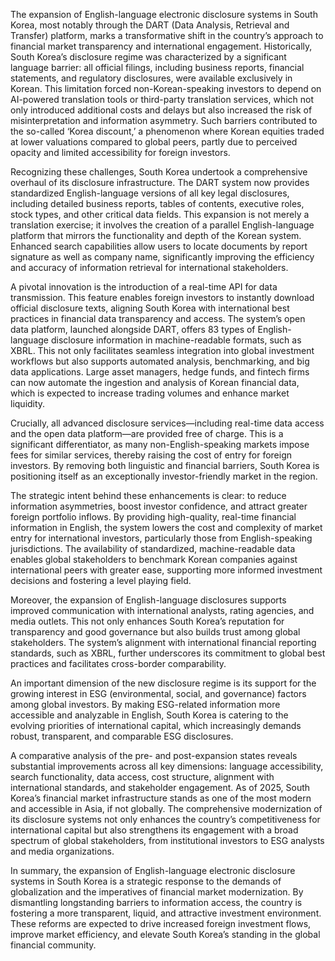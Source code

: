The expansion of English-language electronic disclosure systems in South Korea, most notably through the DART (Data Analysis, Retrieval and Transfer) platform, marks a transformative shift in the country’s approach to financial market transparency and international engagement. Historically, South Korea’s disclosure regime was characterized by a significant language barrier: all official filings, including business reports, financial statements, and regulatory disclosures, were available exclusively in Korean. This limitation forced non-Korean-speaking investors to depend on AI-powered translation tools or third-party translation services, which not only introduced additional costs and delays but also increased the risk of misinterpretation and information asymmetry. Such barriers contributed to the so-called ‘Korea discount,’ a phenomenon where Korean equities traded at lower valuations compared to global peers, partly due to perceived opacity and limited accessibility for foreign investors.

Recognizing these challenges, South Korea undertook a comprehensive overhaul of its disclosure infrastructure. The DART system now provides standardized English-language versions of all key legal disclosures, including detailed business reports, tables of contents, executive roles, stock types, and other critical data fields. This expansion is not merely a translation exercise; it involves the creation of a parallel English-language platform that mirrors the functionality and depth of the Korean system. Enhanced search capabilities allow users to locate documents by report signature as well as company name, significantly improving the efficiency and accuracy of information retrieval for international stakeholders.

A pivotal innovation is the introduction of a real-time API for data transmission. This feature enables foreign investors to instantly download official disclosure texts, aligning South Korea with international best practices in financial data transparency and access. The system’s open data platform, launched alongside DART, offers 83 types of English-language disclosure information in machine-readable formats, such as XBRL. This not only facilitates seamless integration into global investment workflows but also supports automated analysis, benchmarking, and big data applications. Large asset managers, hedge funds, and fintech firms can now automate the ingestion and analysis of Korean financial data, which is expected to increase trading volumes and enhance market liquidity.

Crucially, all advanced disclosure services—including real-time data access and the open data platform—are provided free of charge. This is a significant differentiator, as many non-English-speaking markets impose fees for similar services, thereby raising the cost of entry for foreign investors. By removing both linguistic and financial barriers, South Korea is positioning itself as an exceptionally investor-friendly market in the region.

The strategic intent behind these enhancements is clear: to reduce information asymmetries, boost investor confidence, and attract greater foreign portfolio inflows. By providing high-quality, real-time financial information in English, the system lowers the cost and complexity of market entry for international investors, particularly those from English-speaking jurisdictions. The availability of standardized, machine-readable data enables global stakeholders to benchmark Korean companies against international peers with greater ease, supporting more informed investment decisions and fostering a level playing field.

Moreover, the expansion of English-language disclosures supports improved communication with international analysts, rating agencies, and media outlets. This not only enhances South Korea’s reputation for transparency and good governance but also builds trust among global stakeholders. The system’s alignment with international financial reporting standards, such as XBRL, further underscores its commitment to global best practices and facilitates cross-border comparability.

An important dimension of the new disclosure regime is its support for the growing interest in ESG (environmental, social, and governance) factors among global investors. By making ESG-related information more accessible and analyzable in English, South Korea is catering to the evolving priorities of international capital, which increasingly demands robust, transparent, and comparable ESG disclosures.

A comparative analysis of the pre- and post-expansion states reveals substantial improvements across all key dimensions: language accessibility, search functionality, data access, cost structure, alignment with international standards, and stakeholder engagement. As of 2025, South Korea’s financial market infrastructure stands as one of the most modern and accessible in Asia, if not globally. The comprehensive modernization of its disclosure systems not only enhances the country’s competitiveness for international capital but also strengthens its engagement with a broad spectrum of global stakeholders, from institutional investors to ESG analysts and media organizations.

In summary, the expansion of English-language electronic disclosure systems in South Korea is a strategic response to the demands of globalization and the imperatives of financial market modernization. By dismantling longstanding barriers to information access, the country is fostering a more transparent, liquid, and attractive investment environment. These reforms are expected to drive increased foreign investment flows, improve market efficiency, and elevate South Korea’s standing in the global financial community.
